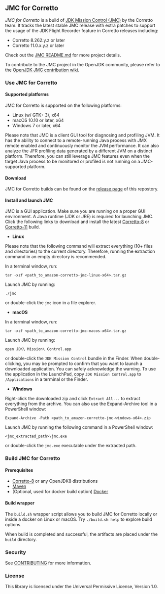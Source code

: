 ## JMC for Corretto

*JMC for Corretto* is a build of [JDK Mission Control (JMC)](https://openjdk.java.net/projects/jmc/) by the Corretto team. It tracks the latest stable JMC release with extra patches to support the usage of the JDK Flight Recorder feature in Corretto releases including:

* Corretto 8.262.y.z or later
* Corretto 11.0.x.y.z or later

Check out the [JMC README.md](src/README.md) for more project details.

To contribute to the JMC project in the OpenJDK community, please refer to the [OpenJDK JMC contribution wiki](https://wiki.openjdk.java.net/display/jmc/Contributing).

### Use JMC for Corretto

#### Supported platforms

JMC for Corretto is supported on the following platforms:
* Linux (w/ GTK+ 3), x64
* macOS 10.10 or later, x64
* Windows 7 or later, x64

Please note that JMC is a client GUI tool for diagnosing and profiling JVM. It has the ability to connect to a remote-running Java process with JMX remote enabled and continuously monitor the JVM performance. It can also analyze the JFR profiling data generated by a different JVM on a distinct platform. Therefore, you can still leverage JMC features even when the target Java process to be monitored or profiled is not running on a JMC-supported platform.

#### Download

JMC for Corretto builds can be found on the [release page](https://github.com/corretto/corretto-jmc/releases) of this repostory.

#### Install and launch JMC

JMC is a GUI application. Make sure you are running on a proper GUI environment. A Java runtime (JDK or JRE) is required for launching JMC. Click the following links to download and install the latest [Corretto-8](https://docs.aws.amazon.com/corretto/latest/corretto-8-ug/downloads-list.html) or [Corretto-11](https://docs.aws.amazon.com/corretto/latest/corretto-11-ug/downloads-list.html) build.

* **Linux**

Please note that the following command will extract everything (10+ files and directories) to the current directory. Therefore, running the extraction command in an empty directory is recommended.

In a terminal window, run:
```
tar -xzf <path_to_amazon-corretto-jmc-linux-x64>.tar.gz
```

Launch JMC by running:
```
./jmc
```
or double-click the `jmc` icon in a file explorer.

* **macOS**

In a terminal window, run:
```
tar -xzf <path_to_amazon-corretto-jmc-macos-x64>.tar.gz
```

Launch JMC by running:
```
open JDK\ Mission\ Control.app
```
or double-click the `JDK Mission Control` bundle in the Finder. When double-clicking, you may be prompted to confirm that you want to launch a downloaded application. You can safely acknowledge the warning. To use the application in the LaunchPad, copy `JDK Mission Control.app` to `/Applications` in a terminal or the Finder.

* **Windows**

Right-click the downloaded zip and click `Extract All...` to extract everything from the archive. You can also use the Expand-Archive tool in a PowerShell window:
```
Expand-Archive -Path <path_to_amazon-corretto-jmc-windows-x64>.zip
```

Launch JMC by running the following command in a PowerShell window:
```
<jmc_extracted_path>\jmc.exe
```
or double-click the `jmc.exe` executable under the extracted path.

### Build JMC for Corretto

#### Prerequisites

* [Corretto-8](https://github.com/corretto/corretto-8/releases) or any OpenJDK8 distributions
* [Maven](https://maven.apache.org/install.html)
* (Optional, used for docker build option) [Docker](https://www.docker.com/products/docker-desktop)

#### Build wrapper

The `build.sh` wrapper script allows you to build JMC for Corretto locally or inside a docker on Linux or macOS. Try `./build.sh help` to explore build options.

When build is completed and successful, the artifacts are placed under the `build` directory.

### Security

See [CONTRIBUTING](CONTRIBUTING.md#security-issue-notifications) for more information.

### License

This library is licensed under the Universal Permissive License, Version 1.0.

